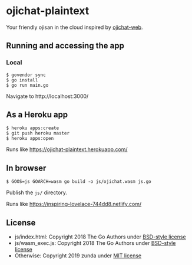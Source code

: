 # ojichat-plaintext
Your friendly ojisan in the cloud inspired by [ojichat-web](https://reverent-shirley-368990.netlify.com/).

## Running and accessing the app
### Local
```
$ govendor sync
$ go install
$ go run main.go
```

Navigate to http://localhost:3000/

## As a Heroku app
```
$ heroku apps:create
$ git push heroku master
$ heroku apps:open
```

Runs like https://ojichat-plaintext.herokuapp.com/

## In browser
```
$ GOOS=js GOARCH=wasm go build -o js/ojichat.wasm js.go
```

Publish the `js/` directory.

Runs like https://inspiring-lovelace-744dd8.netlify.com/

## License
- js/index.html: Copyright 2018 The Go Authors under [BSD-style license](LICENSE-go)
- js/wasm_exec.js: Copyright 2018 The Go Authors under [BSD-style license](LICENSE-go)
- Otherwise: Copyright 2019 zunda under [MIT license](LICENSE)
